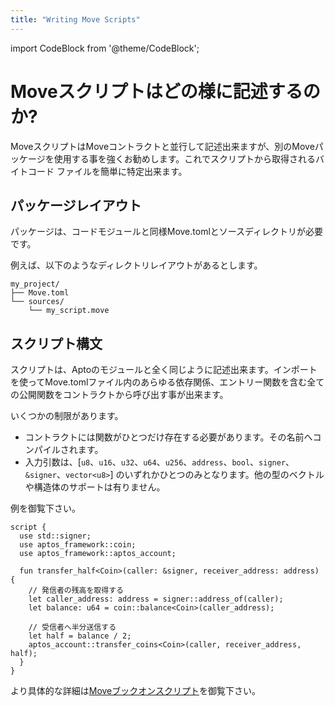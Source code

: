 ```yaml
---
title: "Writing Move Scripts"
---
```


import CodeBlock from '@theme/CodeBlock';

# Moveスクリプトはどの様に記述するのか?

MoveスクリプトはMoveコントラクトと並行して記述出来ますが、別のMoveパッケージを使用する事を強くお勧めします。これでスクリプトから取得されるバイトコード ファイルを簡単に特定出来ます。

## パッケージレイアウト

パッケージは、コードモジュールと同様Move.tomlとソースディレクトリが必要です。

例えば、以下のようなディレクトリレイアウトがあるとします。

```
my_project/
├── Move.toml
└── sources/
    └── my_script.move

```

## スクリプト構文

スクリプトは、Aptoのモジュールと全く同じように記述出来ます。インポートを使ってMove.tomlファイル内のあらゆる依存関係、エントリー関数を含む全ての公開関数をコントラクトから呼び出す事が出来ます。
<!--Imports can be used for any dependencies in the Move.toml file, and all public functions, including entry functions, can be called from the contract. -->
いくつかの制限があります。

- コントラクトには関数がひとつだけ存在する必要があります。その名前へコンパイルされます。
- 入力引数は、[`u8`、`u16`、`u32`、`u64`、`u256`、`address`、`bool`、`signer`、`&signer`、`vector<u8>`] のいずれかひとつのみとなります。他の型のベクトルや構造体のサポートは有りません。

例を御覧下さい。

```move
script {
  use std::signer;
  use aptos_framework::coin;
  use aptos_framework::aptos_account;

  fun transfer_half<Coin>(caller: &signer, receiver_address: address) {
    // 発信者の残高を取得する
    let caller_address: address = signer::address_of(caller);
    let balance: u64 = coin::balance<Coin>(caller_address);

    // 受信者へ半分送信する
    let half = balance / 2;
    aptos_account::transfer_coins<Coin>(caller, receiver_address, half);
  }
}
```

より具体的な詳細は[Moveブックオンスクリプト](/move/book/modules-and-scripts.md)を御覧下さい。
